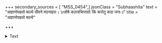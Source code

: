 +++
secondary_sources = [ "MSS_0454",]
jsonClass = "Subhaashita"
text = "अज्ञानोपहतो बाल्ये यौवने मदनाहतः।  \nशेषे कलत्रचिन्तार्तः किं करोतु कदा जनः॥"
title = "अज्ञानोपहतो बाल्ये"

+++

<details><summary>Text</summary>

अज्ञानोपहतो बाल्ये यौवने मदनाहतः।  
शेषे कलत्रचिन्तार्तः किं करोतु कदा जनः॥
</details>
